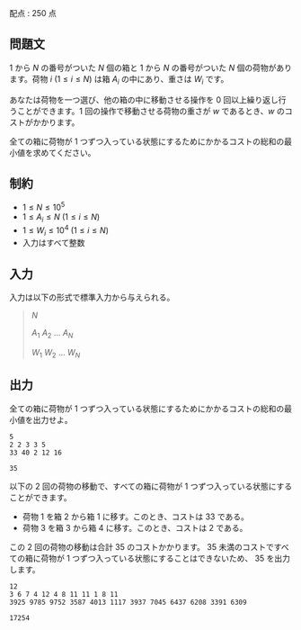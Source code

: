 配点 : $250$ 点

## 問題文

$1$ から $N$ の番号がついた $N$ 個の箱と $1$ から $N$ の番号がついた $N$ 個の荷物があります。荷物 $i$ $(1 \leq i \leq N)$ は箱 $A_i$ の中にあり、重さは $W_i$ です。

あなたは荷物を一つ選び、他の箱の中に移動させる操作を $0$ 回以上繰り返し行うことができます。$1$ 回の操作で移動させる荷物の重さが $w$ であるとき、$w$ のコストがかかります。

全ての箱に荷物が $1$ つずつ入っている状態にするためにかかるコストの総和の最小値を求めてください。

## 制約

- $1 \leq N \leq 10^{5}$
- $1 \leq A_i \leq N$ $(1 \leq i \leq N)$
- $1 \leq W_i \leq 10^{4}$ $(1 \leq i \leq N)$
- 入力はすべて整数

## 入力

入力は以下の形式で標準入力から与えられる。

> $N$
> 
> $A_1$ $A_2$ $\ldots$ $A_N$
> 
> $W_1$ $W_2$ $\ldots$ $W_N$

## 出力

全ての箱に荷物が $1$ つずつ入っている状態にするためにかかるコストの総和の最小値を出力せよ。

```input1
5
2 2 3 3 5
33 40 2 12 16
```

```output1
35
```

以下の $2$ 回の荷物の移動で、すべての箱に荷物が $1$ つずつ入っている状態にすることができます。

- 荷物 $1$ を箱 $2$ から箱 $1$ に移す。このとき、コストは $33$ である。
- 荷物 $3$ を箱 $3$ から箱 $4$ に移す。このとき、コストは $2$ である。

この $2$ 回の荷物の移動は合計 $35$ のコストかかります。 $35$ 未満のコストですべての箱に荷物が $1$ つずつ入っている状態にすることはできないため、 $35$ を出力します。

```input2
12
3 6 7 4 12 4 8 11 11 1 8 11
3925 9785 9752 3587 4013 1117 3937 7045 6437 6208 3391 6309
```

```output2
17254
```